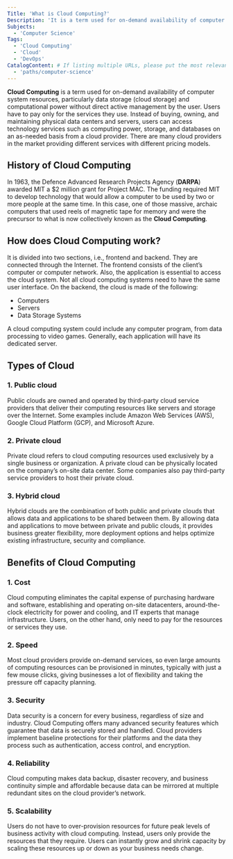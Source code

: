 ```yaml
---
Title: 'What is Cloud Computing?'
Description: 'It is a term used for on-demand availability of computer system resources and computational power without direct active management by the user.'
Subjects:
  - 'Computer Science'
Tags:
  - 'Cloud Computing'
  - 'Cloud'
  - 'DevOps'
CatalogContent: # If listing multiple URLs, please put the most relevant one first
  - 'paths/computer-science'
---
```


**Cloud Computing** is a term used for on-demand availability of computer system resources, particularly data storage (cloud storage) and computational power without direct active management by the user. Users have to pay only for the services they use. Instead of buying, owning, and maintaining physical data centers and servers, users can access technology services such as computing power, storage, and databases on an as-needed basis from a cloud provider. There are many cloud providers in the market providing different services with different pricing models.

## History of Cloud Computing

In 1963, the Defence Advanced Research Projects Agency (**DARPA**) awarded MIT a $2 million grant for Project MAC. The funding required MIT to develop technology that would allow a computer to be used by two or more people at the same time. In this case, one of those massive, archaic computers that used reels of magnetic tape for memory and were the precursor to what is now collectively known as the **Cloud Computing**.

## How does Cloud Computing work?

It is divided into two sections, i.e., frontend and backend. They are connected through the Internet. The frontend consists of the client’s computer or computer network. Also, the application is essential to access the cloud system. Not all cloud computing systems need to have the same user interface. On the backend, the cloud is made of the following:

- Computers
- Servers
- Data Storage Systems

A cloud computing system could include any computer program, from data processing to video games. Generally, each application will have its dedicated server.

## Types of Cloud

### 1. Public cloud

Public clouds are owned and operated by third-party cloud service providers that deliver their computing resources like servers and storage over the Internet. Some examples include Amazon Web Services (AWS), Google Cloud Platform (GCP), and Microsoft Azure.

### 2. Private cloud

Private cloud refers to cloud computing resources used exclusively by a single business or organization. A private cloud can be physically located on the company’s on-site data center. Some companies also pay third-party service providers to host their private cloud.

### 3. Hybrid cloud

Hybrid clouds are the combination of both public and private clouds that allows data and applications to be shared between them. By allowing data and applications to move between private and public clouds, it provides business greater flexibility, more deployment options and helps optimize existing infrastructure, security and compliance.

## Benefits of Cloud Computing

### 1. Cost

Cloud computing eliminates the capital expense of purchasing hardware and software, establishing and operating on-site datacenters, around-the-clock electricity for power and cooling, and IT experts that manage infrastructure. Users, on the other hand, only need to pay for the resources or services they use.

### 2. Speed

Most cloud providers provide on-demand services, so even large amounts of computing resources can be provisioned in minutes, typically with just a few mouse clicks, giving businesses a lot of flexibility and taking the pressure off capacity planning.

### 3. Security

Data security is a concern for every business, regardless of size and industry. Cloud Computing offers many advanced security features which guarantee that data is securely stored and handled. Cloud providers implement baseline protections for their platforms and the data they process such as authentication, access control, and encryption.

### 4. Reliability

Cloud computing makes data backup, disaster recovery, and business continuity simple and affordable because data can be mirrored at multiple redundant sites on the cloud provider’s network.

### 5. Scalability

Users do not have to over-provision resources for future peak levels of business activity with cloud computing. Instead, users only provide the resources that they require. Users can instantly grow and shrink capacity by scaling these resources up or down as your business needs change.

